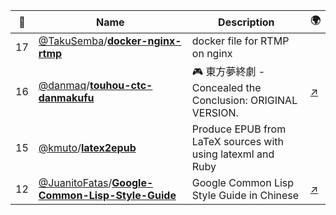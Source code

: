 |:star2: | Name | Description | 🌍|
|---|---|---|---|
|17|[@TakuSemba](https://github.com/TakuSemba)/[**docker-nginx-rtmp**](https://github.com/TakuSemba/docker-nginx-rtmp)|docker file for RTMP on nginx||
|16|[@danmaq](https://github.com/danmaq)/[**touhou-ctc-danmakufu**](https://github.com/danmaq/touhou-ctc-danmakufu)|🎮 東方夢終劇 - Concealed the Conclusion: ORIGINAL VERSION.|[:arrow_upper_right:](https://danmaq.com/!/thC/)|
|15|[@kmuto](https://github.com/kmuto)/[**latex2epub**](https://github.com/kmuto/latex2epub)|Produce EPUB from LaTeX sources with using latexml and Ruby||
|12|[@JuanitoFatas](https://github.com/JuanitoFatas)/[**Google-Common-Lisp-Style-Guide**](https://github.com/JuanitoFatas/Google-Common-Lisp-Style-Guide)|Google Common Lisp Style Guide in Chinese|[:arrow_upper_right:](http://gclsg.lisp.tw/)|

